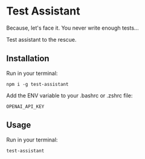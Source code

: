 # Test Assistant 

Because, let's face it. You never write enough tests...

Test assistant to the rescue.

## Installation
Run in your terminal:
```
npm i -g test-assistant
```
Add the ENV variable to your .bashrc or .zshrc file:
``` 
OPENAI_API_KEY
```
## Usage
Run in your terminal:
```
test-assistant
```


